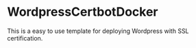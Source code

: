 # WordpressCertbotDocker
This is a easy to use template for deploying Wordpress with SSL certification.
